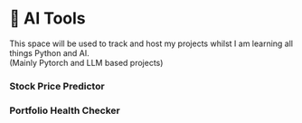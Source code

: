 # :paperclip: AI Tools

This space will be used to track and host my projects whilst I am learning all things Python and AI.\
(Mainly Pytorch and LLM based projects) 

### Stock Price Predictor


### Portfolio Health Checker
